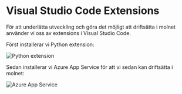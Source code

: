 ---
...
Visual Studio Code Extensions
==================================

För att underlätta utveckling och göra det möjligt att driftsätta i molnet använder vi oss av extensions i Visual Studio Code.

Först installerar vi Python extension:

![Python extension](VS_Code_Add_Python_Support.png)

Sedan installerar vi Azure App Service för att vi sedan kan driftsätta i molnet:

![Azure App Service](VS_Code_Install_Azure_App_Service.png)
